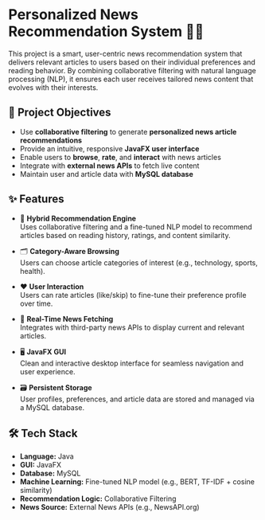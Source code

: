 # Personalized News Recommendation System 📰✨

This project is a smart, user-centric news recommendation system that delivers relevant articles to users based on their individual preferences and reading behavior. By combining collaborative filtering with natural language processing (NLP), it ensures each user receives tailored news content that evolves with their interests.


## 🎯 Project Objectives

- Use **collaborative filtering** to generate **personalized news article recommendations**
- Provide an intuitive, responsive **JavaFX user interface**
- Enable users to **browse**, **rate**, and **interact** with news articles
- Integrate with **external news APIs** to fetch live content
- Maintain user and article data with **MySQL database**


## ✨ Features

- 🧠 **Hybrid Recommendation Engine**  
  Uses collaborative filtering and a fine-tuned NLP model to recommend articles based on reading history, ratings, and content similarity.

- 🗂️ **Category-Aware Browsing**  
  Users can choose article categories of interest (e.g., technology, sports, health).

- ❤️ **User Interaction**  
  Users can rate articles (like/skip) to fine-tune their preference profile over time.

- 🧾 **Real-Time News Fetching**  
  Integrates with third-party news APIs to display current and relevant articles.

- 🖥️ **JavaFX GUI**  
  Clean and interactive desktop interface for seamless navigation and user experience.

- 🗃️ **Persistent Storage**  
  User profiles, preferences, and article data are stored and managed via a MySQL database.


## 🛠️ Tech Stack

- **Language:** Java  
- **GUI:** JavaFX  
- **Database:** MySQL  
- **Machine Learning:** Fine-tuned NLP model (e.g., BERT, TF-IDF + cosine similarity)  
- **Recommendation Logic:** Collaborative Filtering 
- **News Source:** External News APIs (e.g., NewsAPI.org)



